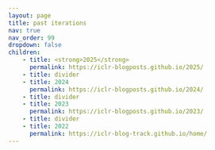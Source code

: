 ```yaml
---
layout: page
title: past iterations
nav: true
nav_order: 99
dropdown: false
children: 
    - title: <strong>2025</strong>
      permalink: https://iclr-blogposts.github.io/2025/
    - title: divider
    - title: 2024
      permalink: https://iclr-blogposts.github.io/2024/
    - title: divider
    - title: 2023
      permalink: https://iclr-blogposts.github.io/2023/
    - title: divider
    - title: 2022
      permalink: https://iclr-blog-track.github.io/home/
---
```

